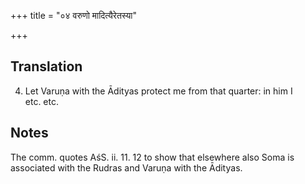 +++
title = "०४ वरुणो मादित्यैरेतस्या"

+++
## Translation
4. Let Varuṇa with the Ādityas protect me from that quarter: in him I  
etc. etc.

## Notes
The comm. quotes AśS. ii. 11. 12 to show that elsewhere also Soma is  
associated with the Rudras and Varuṇa with the Ādityas.
